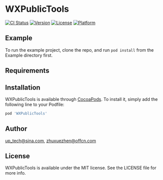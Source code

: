 # WXPublicTools

[![CI Status](https://img.shields.io/travis/up_tech@sina.com/WXPublicTools.svg?style=flat)](https://travis-ci.org/up_tech@sina.com/WXPublicTools)
[![Version](https://img.shields.io/cocoapods/v/WXPublicTools.svg?style=flat)](https://cocoapods.org/pods/WXPublicTools)
[![License](https://img.shields.io/cocoapods/l/WXPublicTools.svg?style=flat)](https://cocoapods.org/pods/WXPublicTools)
[![Platform](https://img.shields.io/cocoapods/p/WXPublicTools.svg?style=flat)](https://cocoapods.org/pods/WXPublicTools)

## Example

To run the example project, clone the repo, and run `pod install` from the Example directory first.

## Requirements

## Installation

WXPublicTools is available through [CocoaPods](https://cocoapods.org). To install
it, simply add the following line to your Podfile:

```ruby
pod 'WXPublicTools'
```

## Author

up_tech@sina.com, zhuxuezhen@offcn.com

## License

WXPublicTools is available under the MIT license. See the LICENSE file for more info.
